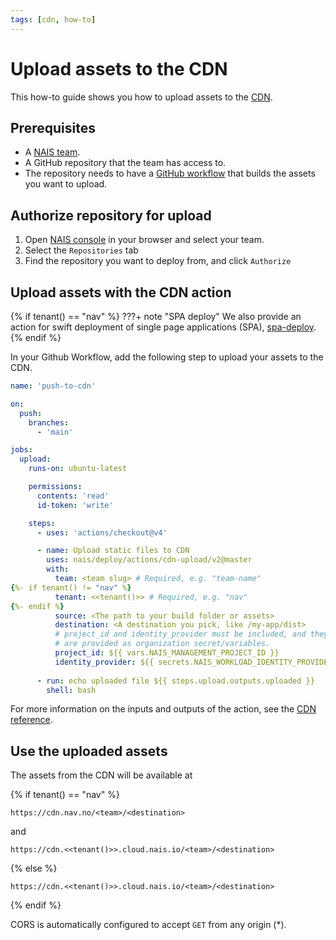 ```yaml
---
tags: [cdn, how-to]
---
```


# Upload assets to the CDN

This how-to guide shows you how to upload assets to the [CDN](../README.md).

## Prerequisites

- A [NAIS team](../../../explanations/team.md).
- A GitHub repository that the team has access to.
- The repository needs to have a [GitHub workflow](../../../build/README.md) that builds the assets you want to upload.

## Authorize repository for upload

1. Open [NAIS console](https://console.<<tenant()>>.cloud.nais.io) in your browser and select your team.
2. Select the `Repositories` tab
3. Find the repository you want to deploy from, and click `Authorize`

## Upload assets with the CDN action

{% if tenant() == "nav" %}
???+ note "SPA deploy"
    We also provide an action for swift deployment of single page applications (SPA),
    [spa-deploy](https://github.com/navikt/frontend/blob/main/actions/spa-deploy/README.md).
{% endif %}

In your Github Workflow, add the following step to upload your assets to the CDN.


```yaml
name: 'push-to-cdn'

on:
  push:
    branches:
      - 'main'

jobs:
  upload:
    runs-on: ubuntu-latest

    permissions:
      contents: 'read'
      id-token: 'write'

    steps:
      - uses: 'actions/checkout@v4'

      - name: Upload static files to CDN
        uses: nais/deploy/actions/cdn-upload/v2@master
        with:
          team: <team slug> # Required, e.g. "team-name"
{%- if tenant() != "nav" %}
          tenant: <<tenant()>> # Required, e.g. "nav"
{%- endif %}
          source: <The path to your build folder or assets>
          destination: <A destination you pick, like /my-app/dist>
          # project_id and identity_provider must be included, and they
          # are provided as organization secret/variables.
          project_id: ${{ vars.NAIS_MANAGEMENT_PROJECT_ID }}
          identity_provider: ${{ secrets.NAIS_WORKLOAD_IDENTITY_PROVIDER }}
  
      - run: echo uploaded file ${{ steps.upload.outputs.uploaded }}
        shell: bash
```

For more information on the inputs and outputs of the action, see the [CDN reference](../reference/README.md).

## Use the uploaded assets

The assets from the CDN will be available at 

{% if tenant() == "nav" %}
```
https://cdn.nav.no/<team>/<destination>
```

and

```
https://cdn.<<tenant()>>.cloud.nais.io/<team>/<destination>
```
{% else %}
```
https://cdn.<<tenant()>>.cloud.nais.io/<team>/<destination>
```
{% endif %}

CORS is automatically configured to accept `GET` from any
origin (*).
